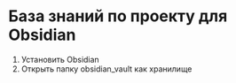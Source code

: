 # База знаний по проекту для Obsidian

1. Установить Obsidian
2. Открыть папку obsidian_vault как хранилище 
